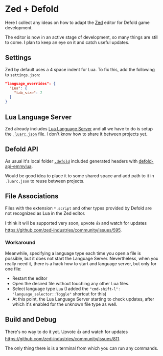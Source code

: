 # Zed + Defold

Here I collect any ideas on how to adapt the [Zed](https://zed.dev/) editor for Defold game development.

The editor is now in an active stage of development, so many things are still to come. I plan to keep an eye on it and catch useful updates.

## Settings

Zed by default uses a 4 space indent for Lua. To fix this, add the following to `settings.json`:

```json
"language_overrides": {
  "Lua": {
    "tab_size": 2
  }
}
```

## Lua Language Server

Zed already includes [Lua Language Server](https://github.com/LuaLS/lua-language-server) and all we have to do is setup the [`.luarc.json`](.luarc.json) file. I don't know how to share it between projects yet.

## Defold API

As usual it's local folder [`.defold`](.defold) included generated headers with [defold-api-emmylua](https://github.com/d954mas/defold-api-emmylua).

Would be good idea to place it to some shared space and add path to it in `.luarc.json` to reuse between projects.

## File Associations

Files with the extension `*.script` and other types provided by Defold are not recognized as Lua in the Zed editor.

I think it will be supported very soon, upvote 👍 and watch for updates https://github.com/zed-industries/community/issues/595.

### Workaround

Meanwhile, specifying a language type each time you open a file is possible, but it does not start the Language Server. Nevertheless, when you really need it, there is a hack how to start and language server, but only for one file:

- Restart the editor
- Open the desired file without touching any other Lua files.
- Select language type `Lua` (I added the `"cmd-shift-l": "language_selector::Toggle"` shortcut for this)
- At this point, the Lua Language Server starting to check updates, after which it's enabled for the unknown file type as well.

## Build and Debug

There's no way to do it yet. Upvote 👍 and watch for updates https://github.com/zed-industries/community/issues/811.


The only thing there is is a terminal from which you can run any commands.
